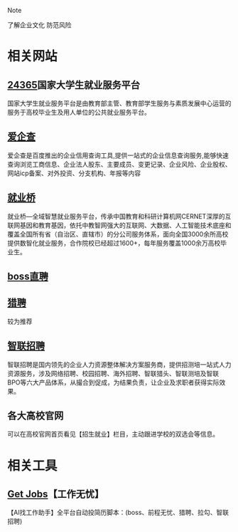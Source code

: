 > [!NOTE]
>了解企业文化 防范风险
> 

# 相关网站

## [24365](https://www.ncss.cn/)国家大学生就业服务平台
国家大学生就业服务平台是由教育部主管、教育部学生服务与素质发展中心运营的服务于高校毕业生及用人单位的公共就业服务平台。

## [爱企查](https://aiqicha.baidu.com/)
爱企查是百度推出的企业信用查询工具,提供一站式的企业信息查询服务,能够快速查询浏览工商信息、企业法人股东、主要成员、变更记录、企业风险、企业股权、网站icp备案、对外投资、分支机构、年报等内容

## [就业桥](https://www.jiuyeqiao.cn/)
就业桥—全域智慧就业服务平台，传承中国教育和科研计算机网CERNET深厚的互联网基因和教育基因，依托中教智网强大的互联网、大数据、人工智能技术底座和覆盖全国所有省（自治区、直辖市）的分公司服务体系，面向全国3000余所高校提供数智化就业服务，合作院校已经超过1600+，每年服务覆盖1000余万高校毕业生。

## [boss直聘](https://www.zhipin.com/)

## [猎聘](https://www.liepin.com/)
较为推荐

## [智联招聘](http://zhaopin.com/)
智联招聘是国内领先的企业人力资源整体解决方案服务商，提供招测培一站式人力资源服务，涉及网络招聘、校园招聘、海外招聘、智联猎头、智联测培及智联BPO等六大产品体系，从撮合到促成，为结果负责，让企业及求职者获得实际效果。

## 各大高校官网
可以在高校官网首页看见【招生就业】栏目，主动跟进学校的双选会等信息。

# 相关工具

## [Get Jobs](https://github.com/loks666/get_jobs)【工作无忧】
【AI找工作助手】全平台自动投简历脚本：(boss、前程无忧、猎聘、拉勾、智联招聘)



